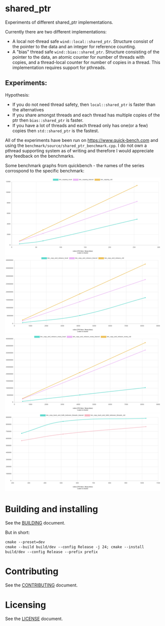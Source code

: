 # shared_ptr

Experiments of different shared_ptr implementations. 

Currently there are two different implementations:

- A local not-thread safe `wind::local::shared_ptr`. Structure consist of the pointer to the data and an integer for reference counting.
- A "bias" thread safe `wind::bias::shared_ptr`. Structure consisting of the pointer to the data, an atomic counter for number of threads with copies, and a thread-local counter for number of copies in a thread. This implementation requires support for pthreads.


## Experiments:

Hypothesis:

- If you do not need thread safety, then `local::shared_ptr` is faster than the alternatives
- If you share amongst threads and each thread has multiple copies of the ptr then `bias::shared_ptr` is faster.
- If you have a lot of threads and each thread only has one(or a few) copies then `std::shared_ptr` is the fastest. 


All of the experiments have been run on https://www.quick-bench.com and using the `benchmark/source/shared_ptr_benchmark.cpp`. I do not own a pthread supporting system as of writing and therefore I would appreciate any feedback on the benchmarks.

Some benchmark graphs from quickbench - the names of the series corrospond to the specific benchmark:

![](results/copying_local.png)
![](results/copy_and_release_local.png)
![](results/copy_and_release_many.png)
![](results/copy_back_and_forth_between_threads.png)

# Building and installing

See the [BUILDING](BUILDING.md) document.

But in short:
```
cmake --preset=dev
cmake --build build/dev --config Release -j 24; cmake --install build/dev --config Release --prefix prefix
```

# Contributing

See the [CONTRIBUTING](CONTRIBUTING.md) document.

# Licensing

See the [LICENSE](LICENSE) document.

